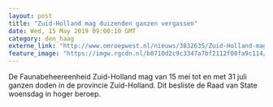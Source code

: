 ```yaml
---
layout: post
title: "Zuid-Holland mag duizenden ganzen vergassen"
date: Wed, 15 May 2019 09:00:10 GMT
category: den_haag
externe_link: "http://www.omroepwest.nl/nieuws/3832635/Zuid-Holland-mag-duizenden-ganzen-vergassen"
feature_image: "https://imgw.rgcdn.nl/b0710d2c9c3347a7bf2112f08fa9c114/opener/3832642.jpg"
---
```


De Faunabeheereenheid Zuid-Holland mag van 15 mei tot en met 31 juli ganzen doden in de provincie Zuid-Holland. Dit besliste de Raad van State woensdag in hoger beroep.
